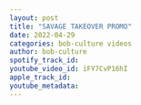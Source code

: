 ```yaml
---
layout: post
title: "SAVAGE TAKEOVER PROMO"
date: 2022-04-29
categories: bob-culture videos
author: bob-culture
spotify_track_id: 
youtube_video_id: iFY7CvP16hI
apple_track_id: 
youtube_metadata: 
---
```

